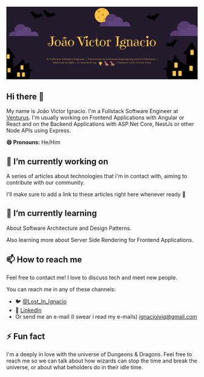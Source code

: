 ![header_readme_joao_victor_ignacio](https://github.com/ignaciojvig/ignaciojvig/blob/6bad5e421cdf71da0818290fff375aaedce63a8e/Header.png)

## Hi there 👋

My name is João Victor Ignacio. I'm a Fullstack Software Engineer at [Venturus](https://www.venturus.org.br/).
I'm usually working on Frontend Applications with Angular or React and on the Backend Applications with ASP.Net Core, NestJs or other Node APIs using Express.  

**😄 Pronouns:** He/Him

## 🔭 I’m currently working on
A series of articles about technologies that i'm in contact with, aiming to contribute with our community.

I'll make sure to add a link to these articles right here whenever ready :eyes: 


## 🌱 I’m currently learning
About Software Architecture and Design Patterns. 

Also learning more about Server Side Rendering for Frontend Applications.


## 📫 How to reach me
Feel free to contact me! I love to discuss tech and meet new people. 

You can reach me in any of these channels:
- 🐦 [@Lost_In_Ignacio](https://twitter.com/Lost_In_Ignacio)
- 🏢 [LinkedIn](https://www.linkedin.com/in/ignaciojv/)
- Or send me an e-mail (I swear i read my e-mails) [ignaciojvig@gmail.com](mailto:ignaciojvig@gmail.com)

## ⚡ Fun fact
I'm a deeply in love with the universe of Dungeons & Dragons. Feel free to reach me so we can talk about how wizards can stop the time and break the universe, or about what beholders do in their idle time. 
